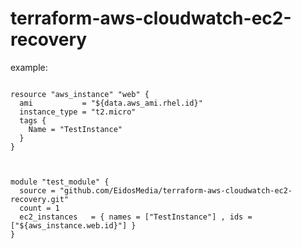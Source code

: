 # terraform-aws-cloudwatch-ec2-recovery


example:
```hcl

resource "aws_instance" "web" {
  ami           = "${data.aws_ami.rhel.id}"
  instance_type = "t2.micro"
  tags {
    Name = "TestInstance"
  }
}



module "test_module" {
  source = "github.com/EidosMedia/terraform-aws-cloudwatch-ec2-recovery.git"
  count = 1
  ec2_instances   = { names = ["TestInstance"] , ids = ["${aws_instance.web.id}"] }
}

```
